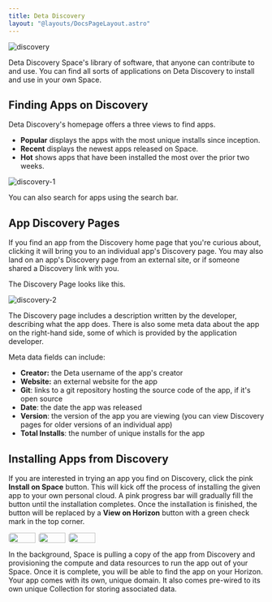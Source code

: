 ```yaml
---
title: Deta Discovery
layout: "@layouts/DocsPageLayout.astro"
---
```


![discovery](/docs_assets/use/discovery-headline.png)

Deta Discovery Space's library of software, that anyone can contribute to and use. You can find all sorts of applications on Deta Discovery to install and use in your own Space.

## Finding Apps on Discovery

Deta Discovery's homepage offers a three views to find apps.

- **Popular** displays the apps with the most unique installs since inception.
- **Recent** displays the newest apps released on Space.
- **Hot** shows apps that have been installed the most over the prior two weeks.

![discovery-1](/docs_assets/use/discovery-1.png)

You can also search for apps using the search bar.

## App Discovery Pages

If you find an app from the Discovery home page that you're curious about, clicking it will bring you to an individual app's Discovery page. You may also land on an app's Discovery page from an external site, or if someone shared a Discovery link with you.

The Discovery Page looks like this.

![discovery-2](/docs_assets/use/discovery-2.png)

The Discovery page includes a description written by the developer, describing what the app does. There is also some meta data about the app on the right-hand side, some of which is provided by the application developer.

Meta data fields can include:

- **Creator:** the Deta username of the app's creator
- **Website:** an external website for the app
- **Git**: links to a git repository hosting the source code of the app, if it's open source
- **Date**: the date the app was released
- **Version**: the version of the app you are viewing (you can view Discovery pages for older versions of an individual app)
- **Total Installs**: the number of unique installs for the app

## Installing Apps from Discovery

If you are interested in trying an app you find on Discovery, click the pink **Install on Space** button. This will kick off the process of installing the given app to your own personal cloud. A pink progress bar will gradually fill the button until the installation completes. Once the installation is finished, the button will be replaced by a **View on Horizon** button with a green check mark in the top corner.

<div style="display:flex; align-items: center; max-width: 35%;"><img style="border-radius: 5px; width: 90%; max-width:300px;" src="/docs_assets/use/discovery-3.png"/><img style="border-radius: 5px; width: 90%; max-width:300px;" src="/docs_assets/use/discovery-4.png"/> <img style="border-radius: 5px; width: 90%; max-width:300px;" src="/docs_assets/use/discovery-5.png"/> </div>


In the background, Space is pulling a copy of the app from Discovery and provisioning the compute and data resources to run the app out of your Space. Once it is complete, you will be able to find the app on your Horizon. Your app comes with its own, unique domain. It also comes pre-wired to its own unique Collection for storing associated data.